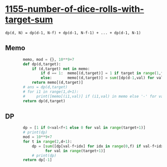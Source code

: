 # [1155-number-of-dice-rolls-with-target-sum](https://leetcode.com/problems/number-of-dice-rolls-with-target-sum/)

`dp(d, N) = dp(d-1, N-f) + dp(d-1, N-f-1) + ... + dp(d-1, N-1)`

## Memo

```python
        memo, mod = {}, 10**9+7
        def dp(d,target):
            if (d,target) not in memo:
                if d == 1:  memo[(d,target)] = 1 if target in range(1,f+1) else 0
                else:       memo[(d,target)] = sum([dp(d-1,val) for val in range(target-f,target) if val>0])%mod
            return memo[(d,target)]
        # ans = dp(d,target)
        # for i1 in range(1,d+1):
        #     print([memo[(i1,val)] if (i1,val) in memo else '-' for val in range(1,target+1)])
        return dp(d,target)
```

## DP

```python
        dp = [1 if 0<val<f+1 else 0 for val in range(target+1)] 
        # print(dp)
        mod = 10**9+7
        for t in range(2,d+1):
            dp = [sum([dp[val-f+idx] for idx in range(0,f) if val-f+idx>=0]) %mod
                  for val in range(target+1)]
            # print(dp)
        return dp[-1]
        
```
